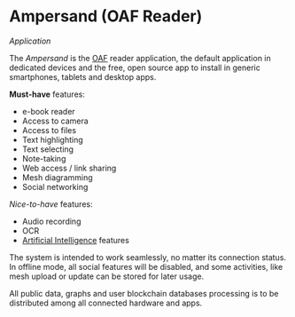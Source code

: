# Ampersand (OAF Reader)
*Application*

The *Ampersand* is the [OAF](oaf.md) reader application, the default application in dedicated devices and the free, open source app to install in generic smartphones, tablets and desktop apps.

**Must-have** features:
- e-book reader
- Access to camera
- Access to files
- Text highlighting
- Text selecting
- Note-taking
- Web access / link sharing
- Mesh diagramming
- Social networking

*Nice-to-have* features:
- Audio recording
- OCR
- [Artificial Intelligence](ai.md) features

The system is intended to work seamlessly, no matter its connection status. In offline mode, all social features will be disabled, and some activities, like mesh upload or update can be stored for later usage.

All public data, graphs and user blockchain databases processing is to be distributed among all connected hardware and apps.
